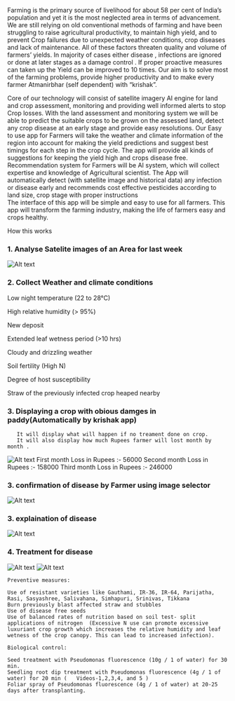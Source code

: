 Farming is the primary source of livelihood for about 58 per cent of India’s population and yet it is the most neglected area in terms of advancement. We are still relying on old conventional methods of farming and have been struggling to raise agricultural productivity, to maintain high yield, and to prevent Crop failures due to unexpected weather conditions, crop diseases and lack of maintenance. All of these factors threaten quality and volume of farmers’ yields.
In majority of cases either disease , infections are ignored or done at later stages as a damage control . If proper proactive measures can taken up the Yield can be improved to 10 times.
Our aim is to solve most of the farming problems, provide higher productivity and to make every farmer Atmanirbhar (self dependent) with  “krishak”.

Core of our technology will consist of satellite imagery AI engine for land and crop assessment, monitoring and providing well informed alerts to stop Crop losses. With the land assessment and monitoring system we will be able to predict the suitable crops to be grown on the assessed land, detect any crop disease at an early stage and provide easy resolutions. 
Our Easy to use app for Farmers will take the weather and climate information of the region into account for making the yield predictions and suggest best timings for each step in the crop cycle. The app will provide all kinds of suggestions for keeping the yield high and crops disease free. 
Recommendation system for Farmers will be AI system, which will collect expertise and knowledge of Agricultural scientist. The App will automatically detect (with satellite image and historical data) any infection or disease early and recommends cost effective pesticides according to land size, crop stage with proper instructions  
The interface of this app will be simple and easy to use for all farmers.
This app will transform the farming industry, making the life of farmers easy and crops healthy.

How this works
### 1. Analyse Satelite images of an Area for last week
![Alt text](images/1.Diffrent_Rice_Diseases_decetion_in_a_Area_using_Sentinel2.png?raw=true "Satelite image analysis")

### 2. Collect Weather and climate conditions

Low night temperature (22 to 28°C)

High relative humidity (> 95%)

New deposit

Extended leaf wetness period (>10 hrs)

Cloudy and drizzling weather

Soil fertility (High N)

Degree of host susceptibility

Straw of the previously infected crop heaped nearby 


### 3. Displaying a crop with obious damges in paddy(Automatically by krishak app)
       It will display what will happen if no treament done on crop. 
	   It will also display how much Rupees farmer will lost month by month .
![Alt text](images/2.Image_of_damage_paddy.jpg?raw=true "Rice Blast")
       First month Loss in Rupees :- 56000
	   Second month Loss in Rupees :- 158000
	   Third month Loss in Rupees :- 246000

### 3. confirmation of disease by Farmer using image selector
![Alt text](images/3.confirmation_of_disease_By_Farmer.png?raw=true "Rice Blast")

### 3. explaination of disease
![Alt text](images/4.Explaination_of_Diseas.jpg?raw=true "Rice Blast")

### 4. Treatment for disease
![Alt text](images/5.treament_1.png?raw=true "Rice Blast")
![Alt text](images/6.treament_2.png?raw=true "Rice Blast")

	Preventive measures:

	Use of resistant varieties like Gauthami, IR-36, IR-64, Parijatha, Rasi, Sasyashree, Salivahana, Simhapuri, Srinivas, Tikkana
	Burn previously blast affected straw and stubbles
	Use of disease free seeds
	Use of balanced rates of nutrition based on soil test- split applications of nitrogen  (Excessive N use can promote excessive luxuriant crop growth which increases the relative humidity and leaf wetness of the crop canopy. This can lead to increased infection).

	Biological control:

	Seed treatment with Pseudomonas fluorescence (10g / 1 of water) for 30 min.
	Seedling root dip treatment with Pseudomonas fluorescence (4g / 1 of water) for 20 min (   Videos-1,2,3,4, and 5 )
	Foliar spray of Pseudomonas fluorescence (4g / 1 of water) at 20-25 days after transplanting.
